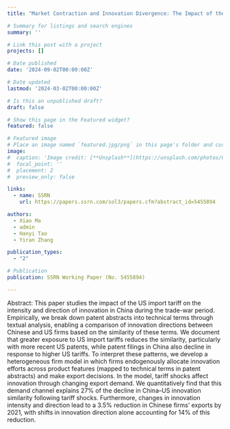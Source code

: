 ```yaml
---
title: "Market Contraction and Innovation Divergence: The Impact of the US–China Trade War on Chinese Innovation"

# Summary for listings and search engines
summary: ''

# Link this post with a project
projects: []

# Date published
date: '2024-09-02T00:00:00Z'

# Date updated
lastmod: '2024-03-02T00:00:00Z'

# Is this an unpublished draft?
draft: false

# Show this page in the Featured widget?
featured: false

# Featured image
# Place an image named `featured.jpg/png` in this page's folder and customize its options here.
image:
#  caption: 'Image credit: [**Unsplash**](https://unsplash.com/photos/CpkOjOcXdUY)'
#  focal_point: ''
#  placement: 2
#  preview_only: false

links:
  - name: SSRN
    url: https://papers.ssrn.com/sol3/papers.cfm?abstract_id=5455894

authors:
  - Xiao Ma
  - admin
  - Hanyi Tao
  - Yiran Zhang

publication_types:
  - "2"

# Publication
publication: SSRN Working Paper (No. 5455894)

---
```



Abstract: This paper studies the impact of the US import tariff on the intensity and direction of innovation in China during the trade-war period. Empirically, we break down patent abstracts into technical terms through textual analysis, enabling a comparison of innovation directions between Chinese and US firms based on the similarity of these terms. We document that greater exposure to US import tariffs reduces the similarity, particularly with more recent US patents, while patent filings in China also decline in response to higher US tariffs. To interpret these patterns, we develop a heterogeneous firm model in which firms endogenously allocate innovation efforts across product features (mapped to technical terms in patent abstracts) and make export decisions. In the model, tariff shocks affect innovation through changing export demand. We quantitatively find that this demand channel explains 27% of the decline in China–US innovation similarity following tariff shocks. Furthermore, changes in innovation intensity and direction lead to a 3.5% reduction in Chinese firms’ exports by 2021, with shifts in innovation direction alone accounting for 14% of this reduction.



